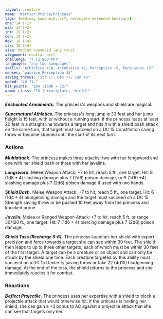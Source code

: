 ```yaml
---
layout: creature
name: "Warrior Prince/Princess"
tags: [medium, humanoid, cr7, nerzugals-extended-bestiary]
cha: 14 (+2)
wis: 14 (+2)
int: 15 (+2)
con: 14 (+2)
dex: 18 (+4)
str: 18 (+4)
size: Medium humanoid (any race)
alignment: neutral evil
challenge: "7 (2,900 XP)"
languages: "any two languages"
skills: "Athletics +10, Acrobatics +7, Perception +5, Persuasion +5"
senses: "passive Perception 15"
saving_throws: "Str +7, Dex +7, Con +5"
speed: "40 ft."
hit_points: "104 (16d8 + 32)"
armor_class: "18 (breastplate, shield)"
---
```


***Enchanted Armaments.*** The princess's weapons and
shield are magical.

***Supernatural Athletics.*** The princess's long jump is 30
feet and her jump height is 15 feet, with or without a
running start. If the princess leaps at least 20 feet in a
straight line towards a target and hits it with a shield
bash attack on the same turn, that target must succeed
on a DC 15 Constitution saving throw or become
stunned until the start of its next turn.

### Actions

***Multiattack.*** The princess makes three attacks: two with
her longsword and one with her shield bash or three
with her javelins.

***Longsword.*** Melee Weapon Attack: +7 to hit, reach 5 ft.,
one target. Hit: 8 (1d8 + 4) slashing damage plus 7
(2d6) poison damage, or 9 (1d10 +4) slashing damage
plus 7 (2d6) poison damage if used with two hands.

***Shield Bash.*** Melee Weapon Attack: +7 to hit, reach 5
ft., one target. Hit: 6 (1d4 + 4) bludgeoning damage
and the target must succeed on a DC 15 Strength
saving throw or be pushed 10 feet away from the
princess and knocked prone.

***Javelin.*** Melee or Ranged Weapon Attack: +7 to hit,
reach 5 ft. or range 30/120 ft., one target. Hit: 7 (1d6 + 4) piercing damage plus 7 (2d6) poison damage.

***Shield Toss (Recharge 5-6).*** The princess launches her
shield with expert precision and force towards a target
she can see within 30 feet. The shield then leaps to up
to three other targets, each of which must be within
30 feet of the first target. A target can be a creature or
an object and can only be struck by the shield one
time. Each creature targeted by this ability must
succeed on a DC 15 Dexterity saving throw or take 22
(4d10) bludgeoning damage. At the end of the toss,
the shield returns to the princess and she immediately
readies it for combat.

### Reactions

***Deflect Projectile.*** The princess uses her expertise with
a shield to block a projectile attack that would
otherwise hit. If the princess is holding her shield, she
can gain a +3 bonus to AC against a projectile attack
that she can see that targets only her.
